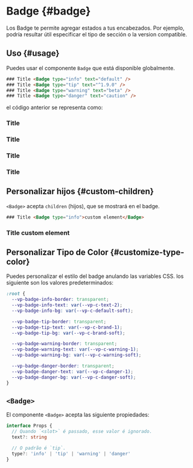# Badge {#badge}

Los Badge te permite agregar estados a tus encabezados. Por ejemplo, podría resultar útil especificar el tipo de sección o la version compatible.

## Uso {#usage}

Puedes usar el componente `Badge` que está disponible globalmente.

```html
### Title <Badge type="info" text="default" />
### Title <Badge type="tip" text="^1.9.0" />
### Title <Badge type="warning" text="beta" />
### Title <Badge type="danger" text="caution" />
```

el código anterior se representa como:

### Title <Badge type="info" text="default" />
### Title <Badge type="tip" text="^1.9.0" />
### Title <Badge type="warning" text="beta" />
### Title <Badge type="danger" text="caution" />

## Personalizar hijos {#custom-children}

`<Badge>` acepta `children` (hijos), que se mostrará en el badge.

```html
### Title <Badge type="info">custom element</Badge>
```

### Title <Badge type="info">custom element</Badge>

## Personalizar Tipo de Color {#customize-type-color}

Puedes personalizar el estilo del badge anulando las variables CSS. los siguiente son los valores predeterminados:

```css
:root {
  --vp-badge-info-border: transparent;
  --vp-badge-info-text: var(--vp-c-text-2);
  --vp-badge-info-bg: var(--vp-c-default-soft);

  --vp-badge-tip-border: transparent;
  --vp-badge-tip-text: var(--vp-c-brand-1);
  --vp-badge-tip-bg: var(--vp-c-brand-soft);

  --vp-badge-warning-border: transparent;
  --vp-badge-warning-text: var(--vp-c-warning-1);
  --vp-badge-warning-bg: var(--vp-c-warning-soft);

  --vp-badge-danger-border: transparent;
  --vp-badge-danger-text: var(--vp-c-danger-1);
  --vp-badge-danger-bg: var(--vp-c-danger-soft);
}
```

## `<Badge>`

El componente `<Badge>` acepta las siguiente propiedades:

```ts
interface Props {
  // Quando `<slot>` é passado, esse valor é ignorado.
  text?: string

  // O padrão é `tip`.
  type?: 'info' | 'tip' | 'warning' | 'danger'
}
```
